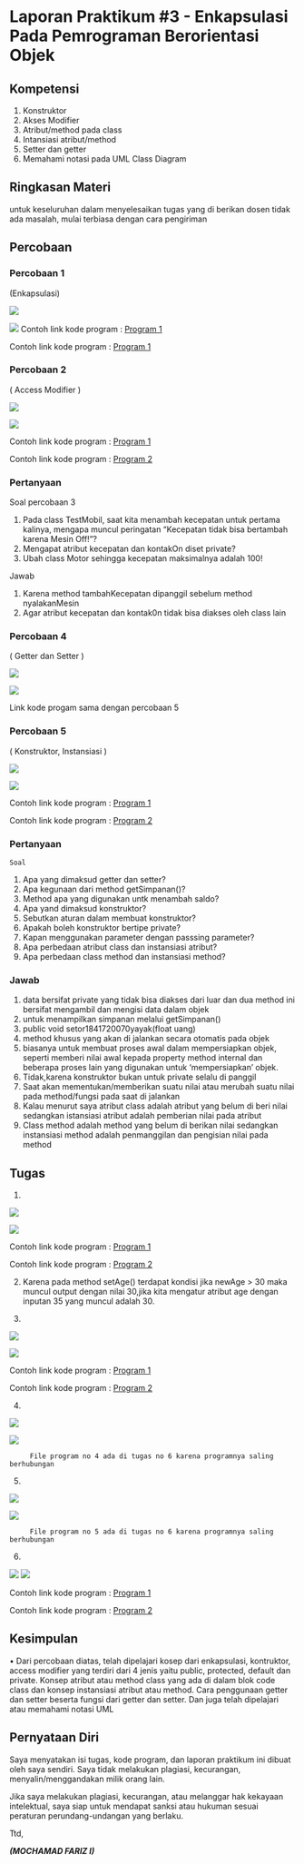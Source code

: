 # Laporan Praktikum #3 - Enkapsulasi Pada Pemrograman Berorientasi Objek 
## Kompetensi

1. Konstruktor
2. Akses Modifier
3. Atribut/method pada class
4. Intansiasi atribut/method 
5. Setter dan getter
6. Memahami notasi pada UML Class Diagram 



## Ringkasan Materi

untuk keseluruhan dalam menyelesaikan tugas yang di berikan dosen tidak ada masalah, mulai terbiasa dengan cara pengiriman 

## Percobaan

### Percobaan 1

 (Enkapsulasi)


![](img/Percobaan3.1.png)

![](img/Percobaan3.1main.png)
Contoh link kode program : [Program 1](../../src/3_Enkapsulasi/Motorfrz.java)

Contoh link kode program : [Program 1](../../src/3_Enkapsulasi/MotorDemofrz.java)


### Percobaan 2

( Access Modifier )

![](img/Percobaan3.2.png)

![](img/Percobaan3.2.nain.png)

Contoh link kode program : [Program 1](../../src/3_Enkapsulasi/MotorModif.java)

Contoh link kode program : [Program 2](../../src/3_Enkapsulasi/MotorModifmainfrz.java)

### Pertanyaan
Soal percobaan 3

1. Pada class TestMobil, saat kita menambah kecepatan untuk pertama kalinya, mengapa
muncul peringatan “Kecepatan tidak bisa bertambah karena Mesin Off!”?  
2. Mengapat atribut kecepatan dan kontakOn diset private?  
3. Ubah class Motor sehingga kecepatan maksimalnya adalah 100!

Jawab
1. Karena method tambahKecepatan dipanggil sebelum method nyalakanMesin
2. Agar atribut kecepatan dan kontak0n tidak  bisa diakses oleh class lain



### Percobaan 4

( Getter dan Setter )


![](img/Percobaan3.4.png)

![](img/Percobaan3.4main.png)


Link kode progam sama dengan percobaan 5

### Percobaan 5
( Konstruktor, Instansiasi )




![](img/Percobaan3.5.png)

![](img/Percobaanmain3.5.png)

Contoh link kode program : [Program 1](../../src/3_Enkapsulasi/Anggotafrz.java)

Contoh link kode program : [Program 2](../../src/3_Enkapsulasi/KoperasiDemo.java)


### Pertanyaan
    Soal
1. Apa yang dimaksud getter dan setter?
2. Apa kegunaan dari method getSimpanan()?
3. Method apa yang digunakan untk menambah saldo?
4. Apa yand dimaksud konstruktor?
5. Sebutkan aturan dalam membuat konstruktor?
6. Apakah boleh konstruktor bertipe private?
7. Kapan menggunakan parameter dengan passsing parameter?
8. Apa perbedaan atribut class dan instansiasi atribut?
9. Apa perbedaan class method dan instansiasi method?
    
### Jawab

1. data bersifat private yang tidak bisa diakses dari luar dan dua method ini bersifat mengambil dan mengisi data dalam objek
2. untuk menampilkan simpanan melalui getSimpanan()
3. public void setor1841720070yayak(float uang)
4. method khusus yang akan di jalankan secara otomatis pada objek
5.  biasanya untuk membuat proses awal dalam mempersiapkan objek, seperti memberi nilai awal kepada property method internal dan beberapa proses lain yang digunakan untuk ‘mempersiapkan’ objek.
6. Tidak,karena konstruktor bukan untuk private selalu di panggil
7.	Saat akan mementukan/memberikan suatu nilai atau merubah suatu nilai pada method/fungsi pada saat di jalankan
8. Kalau menurut saya atribut class adalah atribut yang belum di beri nilai sedangkan istansiasi atribut adalah pemberian nilai pada atribut
9. Class method adalah method yang belum di berikan nilai sedangkan instansiasi method adalah penmanggilan dan pengisian nilai pada method

## Tugas
 

1. 
![](img/tugas1.png)

![](img/tugas1.main.png)

Contoh link kode program : [Program 1](../../src/3_Enkapsulasi/Encapsemofrz.java)

Contoh link kode program : [Program 2](../../src/3_Enkapsulasi/Encapdemotestfariz.java)

2. Karena pada method setAge() terdapat kondisi jika newAge > 30 maka muncul output dengan nilai 30,jika kita mengatur atribut age dengan inputan 35 yang muncul adalah 30.


3. 
![](img/tugas3.png)
   
![](img/tugas3.main.png)

Contoh link kode program : [Program 1](../../src/3_Enkapsulasi/Encapsemofrz.java)

Contoh link kode program : [Program 2](../../src/3_Enkapsulasi/Encapdemotestfariz.java)


4. 
 ![](img/tugas4.png)
   
  ![](img/tugas4.main.png)
     
         File program no 4 ada di tugas no 6 karena programnya saling berhubungan
5. 
![](img/tugas5.png)
   
![](img/tugas5.main.png)

         File program no 5 ada di tugas no 6 karena programnya saling berhubungan

6. 
 ![](img/tugas6.png)
   ![](img/tugas6hasil.png)

Contoh link kode program : [Program 1](../../src/3_Enkapsulasi/AnggotaFariz.java)

Contoh link kode program : [Program 2](../../src/3_Enkapsulasi/TestKoperasi.java)


## Kesimpulan

•	Dari percobaan diatas, telah dipelajari kosep dari enkapsulasi, kontruktor, access modifier yang
terdiri dari 4 jenis yaitu public, protected, default dan private. Konsep atribut atau method class
yang ada di dalam blok code class dan konsep instansiasi atribut atau method. Cara penggunaan
getter dan setter beserta fungsi dari getter dan setter. Dan juga telah dipelajari atau memahami
notasi UML



## Pernyataan Diri

Saya menyatakan isi tugas, kode program, dan laporan praktikum ini dibuat oleh saya sendiri. Saya tidak melakukan plagiasi, kecurangan, menyalin/menggandakan milik orang lain.

Jika saya melakukan plagiasi, kecurangan, atau melanggar hak kekayaan intelektual, saya siap untuk mendapat sanksi atau hukuman sesuai peraturan perundang-undangan yang berlaku.

Ttd,

***(MOCHAMAD FARIZ I)***